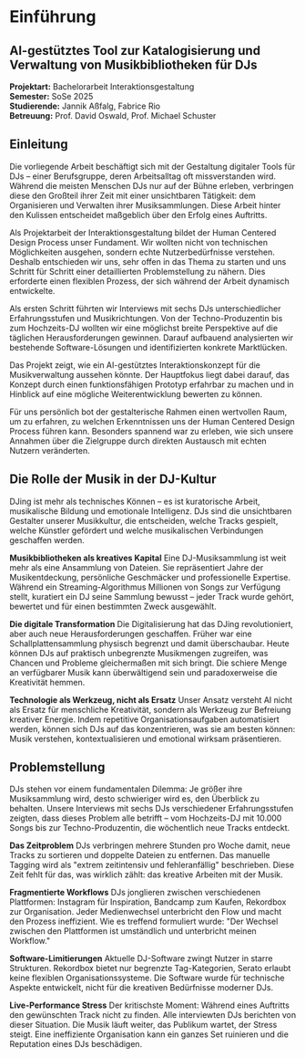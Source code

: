 # Einführung

## AI-gestütztes Tool zur Katalogisierung und Verwaltung von Musikbibliotheken für DJs

**Projektart:** Bachelorarbeit Interaktionsgestaltung  
**Semester:** SoSe 2025  
**Studierende:** Jannik Aßfalg, Fabrice Rio  
**Betreuung:** Prof. David Oswald, Prof. Michael Schuster

## Einleitung

Die vorliegende Arbeit beschäftigt sich mit der Gestaltung digitaler Tools für DJs – einer Berufsgruppe, deren Arbeitsalltag oft missverstanden wird. Während die meisten Menschen DJs nur auf der Bühne erleben, verbringen diese den Großteil ihrer Zeit mit einer unsichtbaren Tätigkeit: dem Organisieren und Verwalten ihrer Musiksammlungen. Diese Arbeit hinter den Kulissen entscheidet maßgeblich über den Erfolg eines Auftritts.

Als Projektarbeit der Interaktionsgestaltung bildet der Human Centered Design Process unser Fundament. Wir wollten nicht von technischen Möglichkeiten ausgehen, sondern echte Nutzerbedürfnisse verstehen. Deshalb entschieden wir uns, sehr offen in das Thema zu starten und uns Schritt für Schritt einer detaillierten Problemstellung zu nähern. Dies erforderte einen flexiblen Prozess, der sich während der Arbeit dynamisch entwickelte.

Als ersten Schritt führten wir Interviews mit sechs DJs unterschiedlicher Erfahrungsstufen und Musikrichtungen. Von der Techno-Produzentin bis zum Hochzeits-DJ wollten wir eine möglichst breite Perspektive auf die täglichen Herausforderungen gewinnen. Darauf aufbauend analysierten wir bestehende Software-Lösungen und identifizierten konkrete Marktlücken.

Das Projekt zeigt, wie ein AI-gestütztes Interaktionskonzept für die Musikverwaltung aussehen könnte. Der Hauptfokus liegt dabei darauf, das Konzept durch einen funktionsfähigen Prototyp erfahrbar zu machen und in Hinblick auf eine mögliche Weiterentwicklung bewerten zu können.

Für uns persönlich bot der gestalterische Rahmen einen wertvollen Raum, um zu erfahren, zu welchen Erkenntnissen uns der Human Centered Design Process führen kann. Besonders spannend war zu erleben, wie sich unsere Annahmen über die Zielgruppe durch direkten Austausch mit echten Nutzern veränderten.

## Die Rolle der Musik in der DJ-Kultur

DJing ist mehr als technisches Können – es ist kuratorische Arbeit, musikalische Bildung und emotionale Intelligenz. DJs sind die unsichtbaren Gestalter unserer Musikkultur, die entscheiden, welche Tracks gespielt, welche Künstler gefördert und welche musikalischen Verbindungen geschaffen werden.

**Musikbibliotheken als kreatives Kapital**
Eine DJ-Musiksammlung ist weit mehr als eine Ansammlung von Dateien. Sie repräsentiert Jahre der Musikentdeckung, persönliche Geschmäcker und professionelle Expertise. Während ein Streaming-Algorithmus Millionen von Songs zur Verfügung stellt, kuratiert ein DJ seine Sammlung bewusst – jeder Track wurde gehört, bewertet und für einen bestimmten Zweck ausgewählt.

**Die digitale Transformation**
Die Digitalisierung hat das DJing revolutioniert, aber auch neue Herausforderungen geschaffen. Früher war eine Schallplattensammlung physisch begrenzt und damit überschaubar. Heute können DJs auf praktisch unbegrenzte Musikmengen zugreifen, was Chancen und Probleme gleichermaßen mit sich bringt. Die schiere Menge an verfügbarer Musik kann überwältigend sein und paradoxerweise die Kreativität hemmen.

**Technologie als Werkzeug, nicht als Ersatz**
Unser Ansatz versteht AI nicht als Ersatz für menschliche Kreativität, sondern als Werkzeug zur Befreiung kreativer Energie. Indem repetitive Organisationsaufgaben automatisiert werden, können sich DJs auf das konzentrieren, was sie am besten können: Musik verstehen, kontextualisieren und emotional wirksam präsentieren.

## Problemstellung

DJs stehen vor einem fundamentalen Dilemma: Je größer ihre Musiksammlung wird, desto schwieriger wird es, den Überblick zu behalten. Unsere Interviews mit sechs DJs verschiedener Erfahrungsstufen zeigten, dass dieses Problem alle betrifft – vom Hochzeits-DJ mit 10.000 Songs bis zur Techno-Produzentin, die wöchentlich neue Tracks entdeckt.

**Das Zeitproblem**
DJs verbringen mehrere Stunden pro Woche damit, neue Tracks zu sortieren und doppelte Dateien zu entfernen. Das manuelle Tagging wird als "extrem zeitintensiv und fehleranfällig" beschrieben. Diese Zeit fehlt für das, was wirklich zählt: das kreative Arbeiten mit der Musik.

**Fragmentierte Workflows**
DJs jonglieren zwischen verschiedenen Plattformen: Instagram für Inspiration, Bandcamp zum Kaufen, Rekordbox zur Organisation. Jeder Medienwechsel unterbricht den Flow und macht den Prozess ineffizient. Wie es treffend formuliert wurde: "Der Wechsel zwischen den Plattformen ist umständlich und unterbricht meinen Workflow."

**Software-Limitierungen**
Aktuelle DJ-Software zwingt Nutzer in starre Strukturen. Rekordbox bietet nur begrenzte Tag-Kategorien, Serato erlaubt keine flexiblen Organisationssysteme. Die Software wurde für technische Aspekte entwickelt, nicht für die kreativen Bedürfnisse moderner DJs.

**Live-Performance Stress**
Der kritischste Moment: Während eines Auftritts den gewünschten Track nicht zu finden. Alle interviewten DJs berichten von dieser Situation. Die Musik läuft weiter, das Publikum wartet, der Stress steigt. Eine ineffiziente Organisation kann ein ganzes Set ruinieren und die Reputation eines DJs beschädigen.

